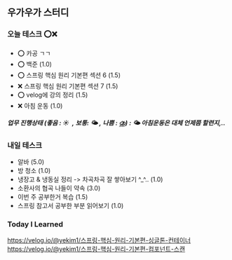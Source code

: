 ﻿## 우가우가 스터디 

### 오늘 테스크 ⭕❌
- ⭕ 카공 ㄱㄱ
- ⭕ 백준 (1.0)
- ⭕ 스프링 핵심 원리 기본편 섹션 6 (1.5)
- ❌ 스프링 핵심 원리 기본편 섹션 7 (1.5)
- ⭕ velog에 강의 정리 (1.5)
- ❌ 아침 운동 (1.0) 

##### 업무 진행상태 (좋음 : ☀  , 보통: 🌤 , 나쁨 : ⛈) : 🌤 아침운동은 대체 언제쯤 할련지,..


### 내일 테스크
- 알바 (5.0)
- 방 청소 (1.0)
- 냉장고 & 냉동실 정리 -> 차곡차곡 잘 쌓아보기 ^_^..  (1.0)
- 소환사의 협곡 나들이 약속 (3.0)
- 이번 주 공부한거 복습 (1.5)
- 스프링 참고서 공부한 부분 읽어보기 (1.0) 

### Today I Learned
https://velog.io/@yekim1/스프링-핵심-원리-기본편-싱글톤-컨테이너
https://velog.io/@yekim1/스프링-핵심-원리-기본편-컴포넌트-스캔